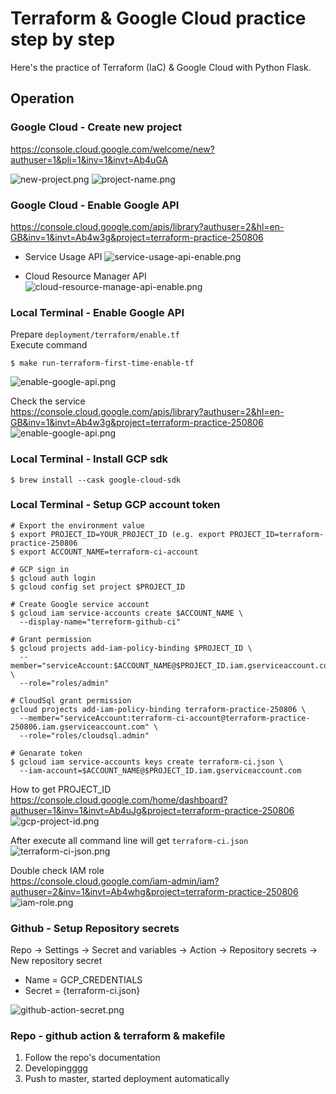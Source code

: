 # Terraform & Google Cloud practice step by step

Here's the practice of Terraform (IaC) & Google Cloud with Python Flask.

## Operation

### Google Cloud - Create new project

https://console.cloud.google.com/welcome/new?authuser=1&pli=1&inv=1&invt=Ab4uGA

![new-project.png](readme/new-project.png)
![project-name.png](readme/project-name.png)

### Google Cloud - Enable Google API

https://console.cloud.google.com/apis/library?authuser=2&hl=en-GB&inv=1&invt=Ab4w3g&project=terraform-practice-250806

- Service Usage API
![service-usage-api-enable.png](readme/service-usage-api-enable.png)

- Cloud Resource Manager API
![cloud-resource-manage-api-enable.png](readme/cloud-resource-manage-api-enable.png)

### Local Terminal - Enable Google API
Prepare `deployment/terraform/enable.tf` <br>
Execute command
``` commandline
$ make run-terraform-first-time-enable-tf
```
![enable-google-api.png](readme/enable-google-api.png)

Check the service <br>
https://console.cloud.google.com/apis/library?authuser=2&hl=en-GB&inv=1&invt=Ab4w3g&project=terraform-practice-250806
![enable-google-api.png](readme/enable-google-api.png)

  
### Local Terminal - Install GCP sdk

``` commandline
$ brew install --cask google-cloud-sdk
```

### Local Terminal - Setup GCP account token

``` commandline
# Export the environment value
$ export PROJECT_ID=YOUR_PROJECT_ID (e.g. export PROJECT_ID=terraform-practice-250806
$ export ACCOUNT_NAME=terraform-ci-account

# GCP sign in
$ gcloud auth login
$ gcloud config set project $PROJECT_ID

# Create Google service account
$ gcloud iam service-accounts create $ACCOUNT_NAME \
  --display-name="terreform-github-ci"

# Grant permission
$ gcloud projects add-iam-policy-binding $PROJECT_ID \
  --member="serviceAccount:$ACCOUNT_NAME@$PROJECT_ID.iam.gserviceaccount.com" \
  --role="roles/admin"

# CloudSql grant permission
gcloud projects add-iam-policy-binding terraform-practice-250806 \
  --member="serviceAccount:terraform-ci-account@terraform-practice-250806.iam.gserviceaccount.com" \
  --role="roles/cloudsql.admin"
 
# Genarate token
$ gcloud iam service-accounts keys create terraform-ci.json \
  --iam-account=$ACCOUNT_NAME@$PROJECT_ID.iam.gserviceaccount.com
```

How to get PROJECT_ID <br>
https://console.cloud.google.com/home/dashboard?authuser=1&inv=1&invt=Ab4uJg&project=terraform-practice-250806
![gcp-project-id.png](readme/gcp-project-id.png)

After execute all command line will get `terraform-ci.json`
![terraform-ci-json.png](readme/terraform-ci-json.png)

Double check IAM role <br>
https://console.cloud.google.com/iam-admin/iam?authuser=2&inv=1&invt=Ab4whg&project=terraform-practice-250806
![iam-role.png](readme/iam-role.png)

### Github - Setup Repository secrets
Repo → Settings → Secret and variables → Action → Repository secrets → New repository secret
- Name = GCP_CREDENTIALS
- Secret = {terraform-ci.json}

![github-action-secret.png](readme/github-action-secret.png)

### Repo - github action & terraform & makefile
1. Follow the repo's documentation
2. Developingggg
3. Push to master, started deployment automatically

